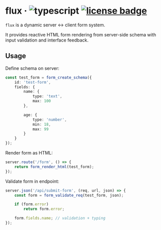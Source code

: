 # flux &middot; ![typescript](https://img.shields.io/badge/language-typescript-blue) [![license badge](https://img.shields.io/github/license/Kruithne/devkit?color=yellow)](LICENSE)

`flux` is a dynamic server ↔ client form system.

It provides reactive HTML form rendering from server-side schema with input validation and interface feedback.

## Usage

Define schema on server:
```ts
const test_form = form_create_schema({
	id: 'test-form',
	fields: {
		name: {
			type: 'text',
			max: 100
		},

		age: {
			type: 'number',
			min: 18,
			max: 99
		}
	}
});
```

Render form as HTML:
```ts
server.route('/form', () => {
	return form_render_html(test_form);
});
```

Validate form in endpoint:
```ts
server.json('/api/submit-form', (req, url, json) => {
	const form = form_validate_req(test_form, json);

	if (form.error)
		return form.error;

	form.fields.name; // validation + typing
});
```